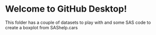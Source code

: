 # Welcome to GitHub Desktop!

This folder has a couple of datasets to play with and some SAS code to create a boxplot from SAShelp.cars

